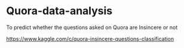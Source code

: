 # Quora-data-analysis
To predict whether the questions asked on Quora are Insincere or not

https://www.kaggle.com/c/quora-insincere-questions-classification
